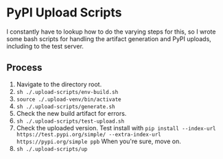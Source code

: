 # PyPI Upload Scripts

I constantly have to lookup how to do the varying steps for this, so I
wrote some bash scripts for handling the artifact generation and PyPI
uploads, including to the test server.

## Process

1. Navigate to the directory root.
2. `sh ./.upload-scripts/env-build.sh`
3. `source ./.upload-venv/bin/activate`
4. `sh ./.upload-scripts/generate.sh`
5. Check the new build artifact for errors.
6. `sh ./.upload-scripts/test-upload.sh`
7. Check the uploaded version. Test install with
   `pip install --index-url https://test.pypi.org/simple/ --extra-index-url https://pypi.org/simple ppb`
   When you're sure, move on.
8. `sh ./.upload-scripts/up`
